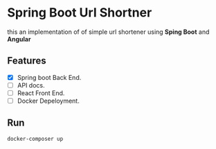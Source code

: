 # Spring Boot Url Shortner
this an implementation of of simple url shortener using **Sping Boot** and **Angular**

## Features
- [x] Spring boot Back End.
- [ ] API docs.
- [ ] React Front End.
- [ ] Docker Depeloyment.

## Run 
```bash
docker-composer up
```
